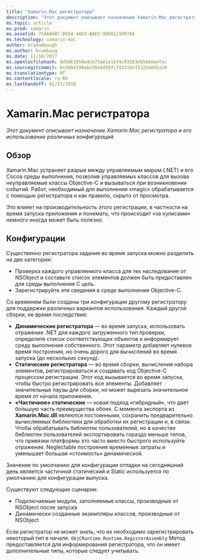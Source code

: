 ```yaml
---
title: "Xamarin.Mac регистратора"
description: "Этот документ описывает назначение Xamarin.Mac регистратора и его использование различных конфигураций."
ms.topic: article
ms.prod: xamarin
ms.assetid: 7CAAA6B7-D654-4AD3-BAEC-9DD01210978A
ms.technology: xamarin-mac
author: bradumbaugh
ms.author: brumbaug
ms.date: 11/10/2017
ms.openlocfilehash: 8d5061850a4cb73a81e1bf4c93583eb5b6eeefec
ms.sourcegitcommit: 6cd40d190abe38edd50fc74331be15324a845a28
ms.translationtype: MT
ms.contentlocale: ru-RU
ms.lasthandoff: 02/27/2018
---
```

# <a name="xamarinmac-registrar"></a>Xamarin.Mac регистратора

_Этот документ описывает назначение Xamarin.Mac регистратора и его использование различных конфигураций._

## <a name="overview"></a>Обзор

Xamarin.Mac устраняет разрыв между управляемым миром (.NET) и его Cocoa среды выполнения, позволив управляемых классов для вызова неуправляемые классы Objective-C и вызываться при возникновении событий. Работ, необходимый для выполнения «magic» обрабатывается с помощью регистратора и как правило, скрыто от просмотра.

Это влияет на производительность этого регистрации, в частности на время запуска приложения и понимать, что происходит «за кулисами» немного иногда может быть полезно.

## <a name="configurations"></a>Конфигурации

Существенно регистратора задания во время запуска можно разделить на две категории:

- Проверка каждого управляемого класса для тех наследование от NSObject и составьте список элементов должен быть предоставлен для среды выполнения C цель.
- Зарегистрируйте эти сведения в среде выполнения Objective-C.

Со временем были созданы три конфигурации другому регистратору для поддержки различных вариантов использования. Каждый другой сборки, ее время последствия:

- **Динамические регистратора** — во время запуска, использовать отражение .NET для каждого загруженного тип проверки, определите список соответствующих объектов и информирует среду выполнения собственного. Этот параметр добавляет нулевое время построения, но очень дорого для вычислений во время запуска (до нескольких секунд).
- **Статические регистратора** — во время сборки, вычисления набора элементов, регистрироваться и создавать код Objective-C процессом регистрации. Этот код вызывается во время запуска, чтобы быстро регистрировать все элементы. Добавляет значительные паузы для сборки, но может вырезать значительное время от начала приложения.
- **«Частичное» статические** — новая подход «гибридный», что дает большую часть преимущества обоих. С момента экспорта из **Xamarin.Mac.dll** являются постоянными, сохранить предварительно вычисляемых библиотеки для обработки их регистрации и, в связи. Чтобы обрабатывать библиотек пользователей, но в качестве библиотек пользователей экспортировать гораздо меньше типов, что привязки платформы это часто вместо быстрого используйте отражение. Neglectable построения временные затраты и уменьшает большая «стоимость» динамической.

Значение по умолчанию для конфигурации отладки на сегодняшний день является частичной статический и Static используется по умолчанию для конфигурации выпуска.

Существуют следующие сценарии:

- Подключаемые модули, заполняемые классы, производные от NSObject после запуска
- Динамически созданные экземпляры классов, производные от NSObject

Если регистратор не может знать, что их необходимо зарегистрировать некоторый тип в начале. `ObjCRuntime.Runtime.RegisterAssembly` Метод предоставляется для информирования регистратора, что он имеет дополнительные типы, которые следует учитывать.
